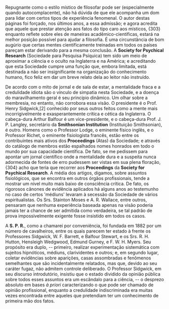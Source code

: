 Repugnante como o estilo místico de filosofar pode ser (especialmente quando autocomplacente), não há dúvida de que ele acompanha um dom para lidar com certos tipos de experiência fenomenal. O autor destas páginas foi forçado, nos últimos anos, a essa admissão; e agora acredita que aquele que prestar atenção aos fatos do tipo caro aos místicos, {303} enquanto reflete sobre eles de maneiras acadêmico-científicas, estará na melhor posição possível para ajudar a filosofia. É uma circunstância de bom augúrio que certas mentes cientificamente treinadas em todos os países pareçam estar derivando para a mesma conclusão. A **Society for Psychical Research** (Sociedade para Pesquisa Psíquica) tem sido um meio de aproximar a ciência e o oculto na Inglaterra e na América; e acreditando que esta Sociedade cumpre uma função que, embora limitada, está destinada a não ser insignificante na organização do conhecimento humano, fico feliz em dar um breve relato dela ao leitor não instruído.

De acordo com o mito de jornal e de sala de estar, a mentalidade fraca e a credulidade idiota são o vínculo de simpatia nesta Sociedade, e a doença do maravilhamento geral é seu princípio dinâmico. Um olhar sobre a membresia, no entanto, não corrobora essa visão. O presidente é o Prof. Henry Sidgwick,[2] conhecido por seus outros feitos como a mente mais incorrigivelmente e exasperantemente crítica e cética da Inglaterra. O cabeça-dura Arthur Balfour é um vice-presidente, e o cabeça-dura Prof. J. P. Langley, secretário da **Smithsonian Institution** (Instituição Smithsonian), é outro. Homens como o Professor Lodge, o eminente físico inglês, e o Professor Richet, o eminente fisiologista francês, estão entre os contribuintes mais ativos dos **Proceedings** (Atas) da Sociedade; e através do catálogo de membros estão espalhados nomes honrados em todo o mundo por sua capacidade científica. De fato, se me pedissem para apontar um jornal científico onde a mentalidade dura e a suspeita nunca adormecida de fontes de erro pudessem ser vistas em sua plena floração, {304} acho que teria que recorrer aos **Proceedings** da **Society for Psychical Research**. A média dos artigos, digamos, sobre assuntos fisiológicos, que se encontra em outros órgãos profissionais, tende a mostrar um nível muito mais baixo de consciência crítica. De fato, os rigorosos cânones de evidência aplicados há alguns anos ao testemunho no caso de certos 'médiuns' levaram à secessão da Sociedade de vários espiritualistas. Os Srs. Stainton Moses e A. R. Wallace, entre outros, pensaram que nenhuma experiência baseada apenas na visão poderia jamais ter a chance de ser admitida como verdadeira, se tal padrão de prova impossivelmente exigente fosse insistido em todos os casos.

A **S. P. R.**, como a chamarei por conveniência, foi fundada em 1882 por um número de cavalheiros, entre os quais parecem ter estado à frente os Professores Sidgwick, W. F. Barrett, e Balfour Stewart, e os Srs. R. H. Hutton, Hensleigh Wedgwood, Edmund Gurney, e F. W. H. Myers. Seu propósito era duplo, -- primeiro, realizar experimentação sistemática com sujeitos hipnóticos, médiuns, clarividentes e outros; e, em segundo lugar, coletar evidências sobre aparições, casas assombradas e fenômenos semelhantes que são incidentalmente relatados, mas que, devido ao seu caráter fugaz, não admitem controle deliberado. O Professor Sidgwick, em seu discurso introdutório, insistiu que o estado dividido da opinião pública sobre todos esses assuntos era um escândalo para a ciência, -- o desprezo absoluto em bases _à priori_ caracterizando o que pode ser chamado de opinião profissional, enquanto a credulidade indiscriminada era muitas vezes encontrada entre aqueles que pretendiam ter um conhecimento de primeira mão dos fatos.